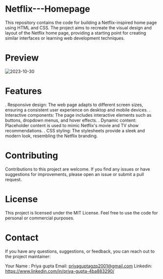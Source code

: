 # Netflix---Homepage
This repository contains the code for building a Netflix-inspired home page using HTML and CSS. The project aims to recreate the visual design and layout of the Netflix home page, providing a starting point for creating similar interfaces or learning web development techniques.
# Preview
![2023-10-30](https://github.com/pro8806/Netflix---Homepage/assets/147247983/5ff6e716-dd72-4855-87ed-e2afb092e9ef)

# Features
. Responsive design: The web page adapts to different screen sizes, ensuring a consistent user experience on desktop and mobile devices.
. Interactive components: The page includes interactive elements such as buttons, dropdown menus, and hover effects.
. Dynamic content: Placeholder content is used to mimic Netflix's movie and TV show recommendations.
. CSS styling: The stylesheets provide a sleek and modern look, resembling the Netflix branding.
# Contributing
Contributions to this project are welcome. If you find any issues or have suggestions for improvements, please open an issue or submit a pull request.

# License
This project is licensed under the MIT License. Feel free to use the code for personal or commercial purposes.

# Contact
If you have any questions, suggestions, or feedback, you can reach out to the project maintainer:

Your Name : Priya gupta
Email: priyaguptagzp2001@gmail.com
Linkedin: https://www.linkedin.com/in/priya-gupta-4ba883290/
